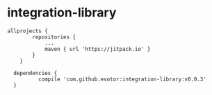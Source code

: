 # integration-library

```
allprojects {
		repositories {
			...
			maven { url 'https://jitpack.io' }
		}
	}
  ```
  
  ```
  	dependencies {
	        compile 'com.github.evotor:integration-library:v0.0.3'
	}
  ```
